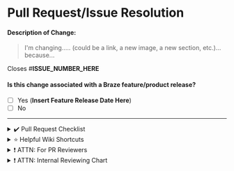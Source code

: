 # Pull Request/Issue Resolution

#### Description of Change:
> I'm changing..... (could be a link, a new image, a new section, etc.)... because...

Closes #**ISSUE_NUMBER_HERE**

#### Is this change associated with a Braze feature/product release?
- [ ] Yes (**Insert Feature Release Date Here**)
- [ ] No

---

<details>
<summary>✔️ Pull Request Checklist</summary>
<br>

- [ ] Check that you haven't removed any images (replacing an image with an updated one of the same name is fine), as this breaks the French site
- [ ] Check that all links work.
- [ ] Ensure you have completed [our Contributors License Agreement](https://www.braze.com/docs/cla/).
- [ ] Tag @josh-mccrowell-braze and @internetisaiah as a reviewer when your work is **done and ready to be reviewed for merge**. Are you an internal product manager? Reference the internal reviewing chart to tag the appropriate reviewer.
- [ ] If the documentation involves a 1) paid SKU, 2) a third party, 3) SMS, 4) AI, or 5) privacy, ensure that Maria Maldonado on the Legal team has signed off.
- [ ] Tag others as reviewers as necessary.
- [ ] If you have modified any links, be sure to add redirects to `assets` > `js` > `broken_redirect_list.js`

</details>

<details>
<summary>⭐ Helpful Wiki Shortcuts</summary>
<br>

- [Writing Style Guide](https://docs.google.com/document/d/e/2PACX-1vTluyDFO3ZEV7V6VvhXE4As_hSFwmnFFdU9g6_TrAYTgH1QmbRoEDDdn5GzKAB9vdBbIdyiFdoaJcNk/pub)
- [Image Style Guide](https://docs.google.com/document/d/e/2PACX-1vRJSkwcjmjrTfLDagZccLpOMMyh5NN5SXRZSjz12cRAHbX4OrUmhvCmYpf_p5YB-9r4_jSOQLkicQIH/pub)
- [Styling Test Page](https://www.braze.com/docs/home/styling_test_page/)

</details>

<details>
<summary>❗ ATTN: For PR Reviewers</summary>
<br>

- [ ] Read our [Reviewing a PR page](https://github.com/Appboy/braze-docs/wiki/Reviewing-a-PR) for more on our reviewing suggestions.
- [ ] Read our [Previewing Documentation page](https://github.com/braze-inc/braze-docs/wiki/Previewing-and-Testing-Documentation) to see how to check the deployment.
  - [ ] Preview all changes in the linked Vercel environment by clicking the preview link in the vercel-bot comment in your PR.
</details>

<details>
<summary>❗ ATTN: Internal Reviewing Chart </summary>
<br>
<b>Work at Braze and not sure who to tag for review?</b> <br>Before tagging @josh-mccrowell-braze or @internetisaiah for a general review, reference the following chart to see if a specific product vertical/reviewer applies to your pull request.
<br><br>
<table>
<tr>
    <td><b>Reviewer</b></td>
    <td><b>Product Vertical</b></td>
  </tr>
  <tr>
    <td>@josh-mccrowell-braze</td>
    <td>Monolith Deployments<br>Quality Infrastructure<br>Platform Infrastructure<br>Datalake<br>SDKs<br>Currents</td>
  </tr>
  <tr>
    <td>@internetisaiah</td>
    <td>Developer Guide<br>Technology partners<br>Channels</td>
  </tr>
  <tr>
    <td>@bre-fitzgerald</td>
    <td>Intelligence<br>In-App Messages<br>Channels</td>
  </tr>
  <tr>
    <td>@lydia-xie</td>
    <td>Ingestion<br>Core Objects<br>Core Messaging<br>Messaging Experience<br>Message Components<br>Email (Composition and Infrastructure) (tag @rachel-feinberg for Liquid use cases)</td>
  </tr>
  <tr>
    <td>@rachel-feinberg</td>
    <td>Customer Lifecycle, Identity and Permissions<br>SMS<br>User Targeting<br>Reporting</td>
  </tr>
</table>
</details>
